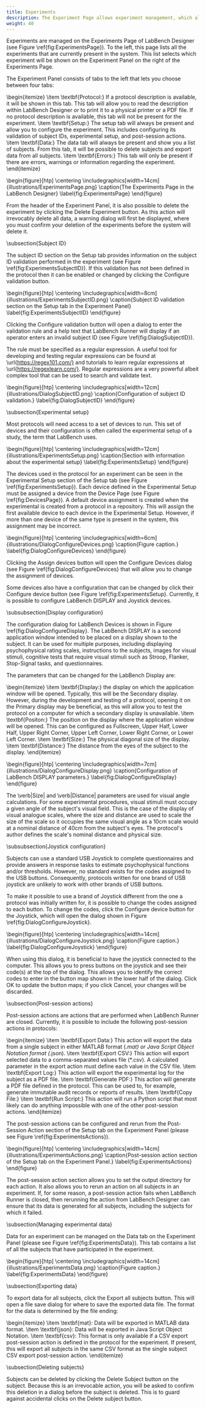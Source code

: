 ```yaml
---
title: Experiments
description: The Experiment Page allows experiment management, which allows users to configure their experimental setups and export data.
weight: 40
---
```


Experiments are managed on the Experiments Page of LabBench Designer (see Figure \ref{fig:ExperimentsPage}). To the left, this page lists all the experiments that are currently present in the system. This list selects which experiment will be shown on the Experiment Panel on the right of the Experiments Page.

The Experiment Panel consists of tabs to the left that lets you choose between four tabs:

\begin{itemize}
    \item \textbf{Protocol:} If a protocol description is available, it will be shown in this tab. This tab will allow you to read the description within LabBench Designer or to print it to a physical printer or a PDF file. If no protocol description is available, this tab will not be present for the experiment.
    \item \textbf{Setup:} The setup tab will always be present and allow you to configure the experiment. This includes configuring its validation of subject IDs, experimental setup, and post-session actions.
    \item \textbf{Data:} The data tab will always be present and show you a list of subjects. From this tab, it will be possible to delete subjects and export data from all subjects.
    \item \textbf{Errors:} This tab will only be present if there are errors, warnings or information regarding the experiment. 
\end{itemize}

\begin{figure}[htp]
    \centering
    \includegraphics[width=14cm]{illustrations/ExperimentsPage.png}
    \caption{The Experiments Page in the LabBench Designer}
    \label{fig:ExperimentsPage}
\end{figure}

From the header of the Experiment Panel, it is also possible to delete the experiment by clicking the Delete Experiment button. As this action will irrevocably delete all data, a warning dialog will first be displayed, where you must confirm your deletion of the experiments before the system will delete it.

\subsection{Subject ID}

The subject ID section on the Setup tab provides information on the subject ID validation performed in the experiment (see Figure \ref{fig:ExperimentsSubjectID}). If this validation has not been defined in the protocol then it can be enabled or changed by clicking the Configure validation button.

\begin{figure}[htp]
    \centering
    \includegraphics[width=8cm]{illustrations/ExperimentsSubjectID.png}
    \caption{Subject ID validation section on the Setup tab in the Experiment Panel}
    \label{fig:ExperimentsSubjectID}
\end{figure}

Clicking the Configure validation button will open a dialog to enter the validation rule and a help text that LabBench Runner will display if an operator enters an invalid subject ID (see Figure \ref{fig:DialogSubjectID}).

The rule must be specified as a regular expression. A useful tool for developing and testing regular expressions can be found at \url{https://regex101.com/} and tutorials to learn regular expressions at \url{https://regexlearn.com/}. Regular expressions are a very powerful albeit complex tool that can be used to search and validate text.

\begin{figure}[htp]
    \centering
    \includegraphics[width=12cm]{illustrations/DialogSubjectID.png}
    \caption{Configuration of subject ID validation.}
    \label{fig:DialogSubjectID}
\end{figure}

\subsection{Experimental setup}

Most protocols will need access to a set of devices to run. This set of devices and their configuration is often called the experimental setup of a study, the term that LabBench uses. 

\begin{figure}[htp]
    \centering
    \includegraphics[width=12cm]{illustrations/ExperimentsSetup.png}
    \caption{Section with information about the experimental setup}
    \label{fig:ExperimentsSetup}
\end{figure}

The devices used in the protocol for an experiment can be seen in the Experimental Setup section of the Setup tab (see Figure \ref{fig:ExperimentsSetup}). Each device defined in the Experimental Setup must be assigned a device from the Device Page (see Figure \ref{fig:DevicesPage}). A default device assignment is created when the experimental is created from a protocol in a repository. This will assign the first available device to each device in the Experimental Setup. However, if more than one device of the same type is present in the system, this assignment may be incorrect. 

\begin{figure}[htp]
    \centering
    \includegraphics[width=6cm]{illustrations/DialogConfigureDevices.png}
    \caption{Figure caption.}
    \label{fig:DialogConfigureDevices}
\end{figure}

Clicking the Assign devices button will open the Configure Devices dialog (see Figure \ref{fig:DialogConfigureDevices} that will allow you to change the assignment of devices.

Some devices also have a configuration that can be changed by click their Configure device button (see Figure \ref{fig:ExperimentsSetup}. Currently, it is possible to configure LabBench DISPLAY and Joystick devices.

\subsubsection{Display configuration}

The configuration dialog for LabBench Devices is shown in Figure \ref{fig:DialogConfigureDisplay}. The LabBench DISPLAY is a second application window intended to be placed on a display shown to the subject. It can be used for multiple purposes, including displaying psychophysical rating scales, instructions to the subjects, images for visual stimuli, cognitive tests that require visual stimuli such as Stroop, Flanker, Stop-Signal tasks, and questionnaires.

The parameters that can be changed for the LabBench Display are:

\begin{itemize}
    \item \textbf{Display:} the display on which the application window will be opened. Typically, this will be the Secondary display. However, during the development and testing of a protocol, opening it on the Primary display may be beneficial, as this will allow you to test the protocol on a computer for which a secondary display is unavailable.
    \item \textbf{Positon:} The position on the display where the application window will be opened. This can be configured as Fullscreen, Upper Half, Lower Half, Upper Right Corner, Upper Left Corner, Lower Right Corner, or Lower Left Corner.
    \item \textbf{Size:} The physical diagonal size of the display.
    \item \textbf{Distance:} The distance from the eyes of the subject to the display.
\end{itemize}

\begin{figure}[htp]
    \centering
    \includegraphics[width=7cm]{illustrations/DialogConfigureDisplay.png}
    \caption{Configuration of LabBench DISPLAY parameters.}
    \label{fig:DialogConfigureDisplay}
\end{figure}

The \verb|Size| and \verb|Distance| parameters are used for visual angle calculations. For some experimental procedures, visual stimuli must occupy a given angle of the subject's visual field. This is the case of the display of visual analogue scales, where the size and distance are used to scale the size of the scale so it occupies the same visual angle as a 10cm scale would at a nominal distance of 40cm from the subject's eyes. The protocol's author defines the scale's nominal distance and physical size.

\subsubsection{Joystick configuration}

Subjects can use a standard USB Joystick to complete questionnaires and provide answers in response tasks to estimate psychophysical functions and/or thresholds. However, no standard exists for the codes assigned to the USB buttons. Consequently, protocols written for one brand of USB joystick are unlikely to work with other brands of USB buttons.

To make it possible to use a brand of Joystick different from the one a protocol was initially written for, it is possible to change the codes assigned to each button. To change the codes, click the Configure device button for the Joystick, which will open the dialog shown in Figure \ref{fig:DialogConfigureJoystick}.

\begin{figure}[htp]
    \centering
    \includegraphics[width=14cm]{illustrations/DialogConfigureJoystick.png}
    \caption{Figure caption.}
    \label{fig:DialogConfigureJoystick}
\end{figure}

When using this dialog, it is beneficial to have the joystick connected to the computer. This allows you to press buttons on the joystick and see their code(s) at the top of the dialog. This allows you to identify the correct codes to enter in the button map shown in the lower half of the dialog. Click OK to update the button maps; if you click Cancel, your changes will be discarded.

\subsection{Post-session actions}

Post-session actions are actions that are performed when LabBench Runner are closed. Currently, it is possible to include the following post-session actions in protocols:

\begin{itemize}
    \item \textbf{Export Data:} This action will export the data from a single subject in either MATLAB format (*.mat) or Java Script Object Notation format (*.json).
    \item \textbf{Export CSV:} This action will export selected data to a comma-separated values file (*.csv). A calculated parameter in the export action must define each value in the CSV file.
    \item \textbf{Export Log:} This action will export the experimental log for the subject as a PDF file.
    \item \textbf{Generate PDF:} This action will generate a PDF file defined in the protocol. This can be used to, for example, generate immutable audit records or reports of results.
    \item \textbf{Copy File:}
    \item \textbf{Run Script:} This action will run a Python script that most likely can do anything impossible with one of the other post-session actions. 
\end{itemize}

The post-session actions can be configured and rerun from the Post-Session Action section of the Setup tab on the Experiment Panel (please see Figure \ref{fig:ExperimentsActions}).

\begin{figure}[htp]
    \centering
    \includegraphics[width=14cm]{illustrations/ExperimentsActions.png}
    \caption{Post-session action section of the Setup tab on the Experiment Panel.}
    \label{fig:ExperimentsActions}
\end{figure}

The post-session action section allows you to set the output directory for each action. It also allows you to rerun an action on all subjects in an experiment. If, for some reason, a post-session action fails when LabBench Runner is closed, then rerunning the action from LabBench Designer can ensure that its data is generated for all subjects, including the subjects for which it failed.

\subsection{Managing experimental data}

Data for an experiment can be managed on the Data tab on the Experiment Panel (please see Figure \ref{fig:ExperimentsData}). This tab contains a list of all the subjects that have participated in the experiment.

\begin{figure}[htp]
    \centering
    \includegraphics[width=14cm]{illustrations/ExperimentsData.png}
    \caption{Figure caption.}
    \label{fig:ExperimentsData}
\end{figure}

\subsection{Exporting data}

To export data for all subjects, click the Export all subjects button. This will open a file save dialog for where to save the exported data file. The format for the data is determined by the file ending:

\begin{itemize}
    \item \textbf{mat}: Data will be exported in MATLAB data format.
    \item \textbf{json}: Data will be exported in Java Script Object Notation.
    \item \textbf{csv}: This format is only available if a CSV export post-session action is defined in the protocol for the experiment. If present, this will export all subjects in the same CSV format as the single subject CSV export post-session action.
\end{itemize}

\subsection{Deleting subjects}

Subjects can be deleted by clicking the Delete Subject button on the subject. Because this is an irrevocable action, you will be asked to confirm this deletion in a dialog before the subject is deleted. This is to guard against accidental clicks on the Delete subject button.

